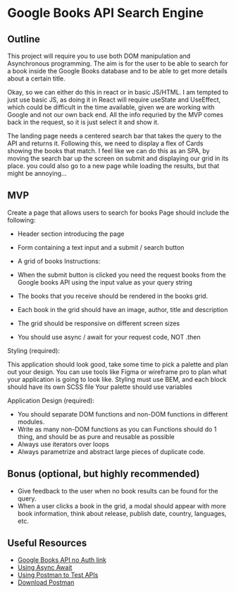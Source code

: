 # Google Books API Search Engine

## Outline

This project will require you to use both DOM manipulation and Asynchronous programming.
The aim is for the user to be able to search for a book inside the Google Books database and to be able to get more details about a certain title.

Okay, so we can either do this in react or in basic JS/HTML. I am tempted to just use basic JS, as doing it in React will require useState and UseEffect, which could be difficult in the time available, given we are working with Google and not our own back end. All the info requried by the MVP comes back in the request, so it is just select it and show it.

The landing page needs a centered search bar that takes the query to the API and returns it. Following this, we need to display a flex of Cards showing the books that match. I feel like we can do this as an SPA, by moving the search bar up the screen on submit and displaying our grid in its place. you could also go to a new page while loading the results, but that might be annoying...

## MVP

Create a page that allows users to search for books
Page should include the following:

- Header section introducing the page
- Form containing a text input and a submit / search button

- A grid of books
  Instructions:

- When the submit button is clicked you need the request books from the Google books API using the input value as your query string
- The books that you receive should be rendered in the books grid.
- Each book in the grid should have an image, author, title and description
- The grid should be responsive on different screen sizes
- You should use async / await for your request code, NOT .then

Styling (required):

This application should look good, take some time to pick a palette and plan out your design. You can use tools like Figma or wireframe pro to plan what your application is going to look like.
Styling must use BEM, and each block should have its own SCSS file Your palette should use variables

Application Design (required):

- You should separate DOM functions and non-DOM functions in different modules.
- Write as many non-DOM functions as you can Functions should do 1 thing, and should be as pure and reusable as possible
- Always use iterators over loops
- Always parametrize and abstract large pieces of duplicate code.

## Bonus (optional, but highly recommended)

- Give feedback to the user when no book results can be found for the query.
- When a user clicks a book in the grid, a modal should appear with more book information, think about release, publish date, country, languages, etc.

## Useful Resources

- [Google Books API no Auth link](https://developers.google.com/books/docs/v1/using#WorkingVolumes)
- [Using Async Await](https://dmitripavlutin.com/javascript-fetch-async-await/)
- [Using Postman to Test APIs](https://www.blazemeter.com/blog/how-use-postman-test-apis)
- [Download Postman](https://www.postman.com/downloads/)
